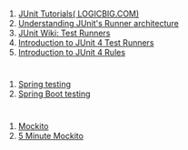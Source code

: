 #
1. [JUnit Tutorials(
LOGICBIG.COM)](http://www.logicbig.com/tutorials/unit-testing/junit/)  
2. [Understanding JUnit's Runner architecture](http://www.mscharhag.com/java/understanding-junits-runner-architecture)  
3. [JUnit Wiki: Test Runners](https://github.com/junit-team/junit4/wiki/Test-runners)  
4. [Introduction to JUnit 4 Test Runners](https://www.testwithspring.com/lesson/introduction-to-junit-4-test-runners/)  
5. [Introduction to JUnit 4 Rules](https://www.testwithspring.com/lesson/introduction-to-junit-4-rules/)  
#
1. [Spring testing](https://docs.spring.io/spring/docs/current/spring-framework-reference/testing.html#testing-resources)
2. [Spring Boot testing](https://docs.spring.io/spring-boot/docs/current/reference/html/boot-features-testing.html)
#
1. [Mockito](https://static.javadoc.io/org.mockito/mockito-core/2.18.3/org/mockito/Mockito.html)
2. [5 Minute Mockito](https://dzone.com/articles/5-minute-mockito-tutorial-howto)

